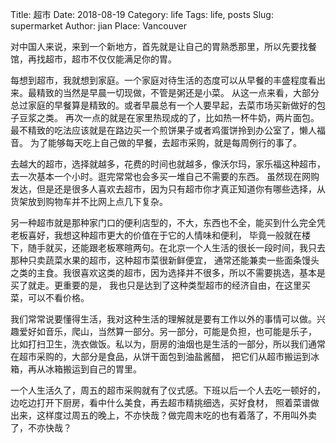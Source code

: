 Title: 超市
Date: 2018-08-19
Category: life
Tags: life, posts
Slug: supermarket
Author: jian
Place: Vancouver

对中国人来说，来到一个新地方，首先就是让自己的胃熟悉那里，所以先要找餐馆，再找超市，超市不仅仅能满足你的胃。

每想到超市，我就想到家庭。一个家庭对待生活的态度可以从早餐的丰盛程度看出来。最精致的当然是早晨一切现做，不管是粥还是小菜。
从这一点来看，大部分总过家庭的早餐算是精致的。或者早晨总有一个人要早起，去菜市场买新做好的包子豆浆之类。
再次一点的就是在家里热现成的了，比如热一杯牛奶，两片面包。最不精致的吃法应该就是在路边买一个煎饼果子或者鸡蛋饼拎到办公室了，懒人福音。
为了能够每天吃上自己做的早餐，去超市采购，就是每周例行的事了。

去越大的超市，选择就越多，花费的时间也就越多，像沃尔玛，家乐福这种超市，去一次基本一个小时。逛完常常也会多买一堆自己不需要的东西。
虽然现在网购发达，但是还是很多人喜欢去超市，因为只有超市你才真正知道你有哪些选择，从货架放到购物车并不比网上点几下复杂。

另一种超市就是那种家门口的便利店型的，不大，东西也不全，能买到什么完全凭老板喜好，我想这种超市更大的价值在于它的人情味和便利，
毕竟一般就在楼下，随手就买，还能跟老板寒暄两句。在北京一个人生活的很长一段时间，我只去那种只卖蔬菜水果的超市，这种超市菜很新鲜便宜，
通常还能兼卖一些面条馒头之类的主食。我很喜欢这类的超市，因为选择并不很多，所以不需要挑选，基本是买了就走。更重要的是，
我也只是达到了这种类型超市的经济自由，在这里买菜，可以不看价格。

我们常常说要懂得生活，我对这种生活的理解就是要有工作以外的事情可以做。兴趣爱好如音乐，爬山，当然算一部分。另一部分，可能是负担，也可能是乐子，
比如打扫卫生，洗衣做饭。私以为，厨房的油烟也是生活的一部分，所以我们通常在超市采购的，大部分是食品，从饼干面包到油盐酱醋，
把它们从超市搬运到冰箱，再从冰箱搬运到自己的胃里。

一个人生活久了，周五的超市采购就有了仪式感。下班以后一个人去吃一顿好的，边吃边打开下厨房，看中什么美食，再去超市精挑细选，买好食材，
照着菜谱做出来，这样度过周五的晚上，不亦快哉？做完周末吃的也有着落了，不用叫外卖了，不亦快哉？

